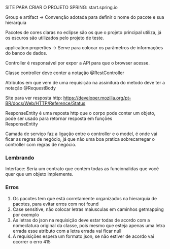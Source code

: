 SITE PARA CRIAR O PROJETO SPRING: start.spring.io

Group e artifact → Convenção adotada para definir o nome do pacote e sua hierarquia

Pacotes de cores claras no eclipse são os que o projeto principal utiliza, já os escuros são utilizados pelo projeto de teste.

application properties → Serve para colocar os parâmetros de informações do banco de dados.

Controller é responsável por expor a API para que o browser acesse.

Classe controller deve conter a notação @RestController

Atributos em que vem de uma requisição na assinitura do metodo deve ter a notação @RequestBody

Site para ver resposta http: https://developer.mozilla.org/pt-BR/docs/Web/HTTP/Reference/Status

ResponseEntity é uma reposta http que o corpo pode conter um objeto, pode ser usado para retornar resposta em funções<br>
ResponseEntity<NomeDoObjeto>

Camada de serviço faz a ligação entre o controller e o model, é onde vai ficar as regras de negócio, já que não uma boa pratica sobrecarregar o controller com regras de negócio.
### Lembrando 
Interface: Seria um contrato que contém todas as funcionalidas que você quer que um objeto implemente.
### Erros
<ol>
  <li>Os pacotes tem que está corretamente organizados na hierarquia de pacotes, para evitar erros com not found</li>
  <li>Case sensitive, não colocar letras maiusculas em caminhos getmapping por exemplo</li>
  <li>As letras do json na requisição deve estar todas de acordo com a nomeclatura original da classe, pois mesmo que esteja apenas uma letra errada esse atributo com a letra errada vai ficar null</li>
  <li>A requisições espera um formato json, se não estiver de acordo vai ocorrer o erro 415</li>
</ol>
